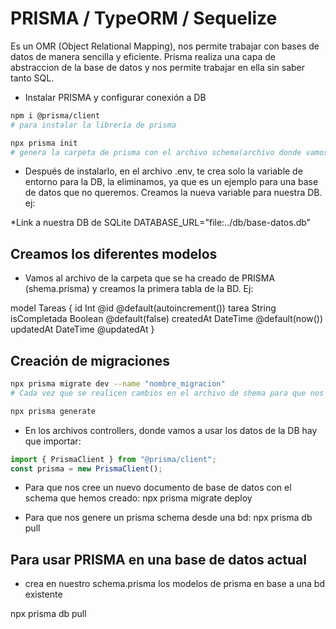 # PRISMA / TypeORM / Sequelize

Es un OMR (Object Relational Mapping), nos permite trabajar con bases de datos de manera sencilla y eficiente. Prisma realiza una capa de abstraccion de la base de datos y nos permite trabajar en ella sin saber tanto SQL.

- Instalar PRISMA y configurar conexión a DB

```bash
npm i @prisma/client
# para instalar la librería de prisma

npx prisma init
# genera la carpeta de prisma con el archivo schema(archivo donde vamos a poder crear las tablas)
```

- Después de instalarlo, en el archivo .env, te crea solo la variable de entorno para la DB, la eliminamos, ya que es un ejemplo para una base de datos que no queremos. Creamos la nueva variable para nuestra DB. ej:

*Link a nuestra DB de SQLite
DATABASE_URL="file:../db/base-datos.db"

<!-- DESCARGAR EXTENSIÓN PRISMA (nos pone colores en el archivo schema de prisma y nos completa código, etc...) -->

## Creamos los diferentes modelos
- Vamos al archivo de la carpeta que se ha creado de PRISMA (shema.prisma) y creamos la primera tabla de la BD. Ej:

model Tareas {
  id            Int @id @default(autoincrement())
  tarea         String
  isCompletada  Boolean @default(false)
  createdAt     DateTime @default(now())
  updatedAt     DateTime @updatedAt
}

## Creación de migraciones

```bash
npx prisma migrate dev --name "nombre_migracion"
# Cada vez que se realicen cambios en el archivo de shema para que nos guarde las actualizaciones

npx prisma generate
```

- En los archivos controllers, donde vamos a usar los datos de la DB hay que importar:

```js
import { PrismaClient } from "@prisma/client";
const prisma = new PrismaClient();
```


- Para que nos cree un nuevo documento de base de datos con el schema que hemos creado:
npx prisma migrate deploy

- Para que nos genere un prisma schema desde una bd:
npx prisma db pull

## Para usar PRISMA en una base de datos actual

- crea en nuestro schema.prisma los modelos de prisma en base a una bd existente

npx prisma db pull


